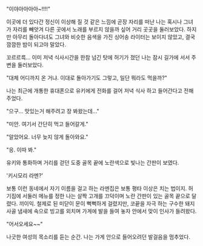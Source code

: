 "이야아아아아~!!!!" 

이곳에 더 있다간 정신이 이상해 질 것 같은 느낌에 곧장 자리를 떠난 나는 혹시나 그녀가 자리를 빼앗겨 다른 곳에서 노래를 부르지 않을까 싶어 거리 곳곳을 둘러보았다. 
하지만 아무리 돌아다녀도 그녀와 비슷한 음색을 가진 싱어송 라이터는 보이지 않았고, 결국 깜깜한 밤이 되고야 말았다. 

꼬르르륵... 
이미 저녁 식사시간을 한참 넘긴 탓에 허기가 졌던 나는 잠시 길가에 서서 주변을 둘러보았다. 

"대체 어디까지 온 거냐. 이대로 돌아가기도 그렇고, 일단 뭐라도 먹을까?" 

나는 최근에 개통한 휴대폰으로 유키에게 전화를 걸어 저녁 식사 하고 들어간다고 전해주었다. 

"으구... 맛있는거 해주려고 장 봐왔는데..." 

"미안. 여기서 간단히 먹고 들어갈게." 

"알았어요. 너무 늦지 않게 돌아와요." 

"응. 이따 봐." 

유키와 통화하며 거리를 걷던 도중 골목 끝에 노란색으로 빛나는 간판이 보였다. 

'키시모리 라멘?' 

보통 이런 동네에서 자기 이름을 걸고 하는 라멘집은 보통 평타 이상은 치는 법이지. 
허기짐에 서둘러 메뉴를 정한 나는 살짝 고개를 끄덕이며 노란 간판이 있는 골목 끝으로 달렸다. 
끼이익. 
철제로 된 미닫이 문이 뻑뻑하게 걸렸지만, 코끝을 자극 하는 구수한 돼지 사골 냄새에 속으로 빙고를 외치며 가게에 발을 들여 놓자 안에서 맞이 인사가 들려왔다. 

"어서오세요~~" 

나긋한 여성의 목소리를 듣는 순간. 나는 가게 안으로 들어오려던 발걸음을 멈추었다. 
